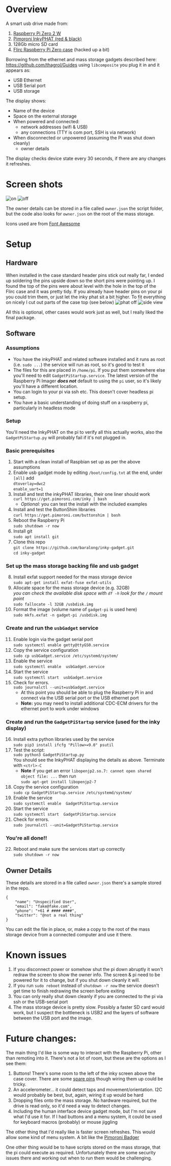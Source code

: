 # Overview
A smart usb drive made from:
1. [Raspberry Pi Zero 2 W](https://www.raspberrypi.com/products/raspberry-pi-zero-2-w/)
2. [Pimoroni InkyPHAT (red & black)](https://shop.pimoroni.com/products/inky-phat?variant=12549254217811)
3. 128Gb micro SD card
4. [Flirc Raspberry Pi Zero case](https://flirc.tv/products/flirc-raspberrypizero?variant=42687976833252) (hacked up a bit)

Borrowing from the ethernet and mass storage gadgets described here: https://github.com/thagrol/Guides using `libcomposite` you plug it in and it appears as:
* USB Ethernet
* USB Serial port
* USB storage

The display shows:
* Name of the device
* Space on the external storage
* When powered and connected:
  * network addresses (wifi & USB) 
  * any connections (TTY is com port, SSH is via network)
* When disconnected or unpowered (assuming the Pi was shut down cleanly)
  * owner details

The display checks device state every 30 seconds, if there are any changes it refreshes.

# Screen shots
![on](https://user-images.githubusercontent.com/225905/169946109-321233d4-dea4-4b42-9abe-ed2547084d6b.jpg)
![off](https://user-images.githubusercontent.com/225905/169946133-1ec556a2-a3d0-4a65-b5ab-6477758cf063.jpg)

The owner details can be stored in a file called `owner.json` the script folder, but the code also looks for `owner.json` on the root of the mass storage. 

Icons used are from [Font Awesome](https://fontawesome.com/icons)

# Setup
## Hardware
When installed in the case standard header pins stick out really far, I ended up soldering the pins upside down so the short pins were pointing up. I found the top of the pins were about level with the hole in the top of the Flirc case and it was pretty tidy. If you already have header pins on your pi you could trim them, or just let the inky phat sit a bit higher. To fit everything on nicely I cut out parts of the case top (see below)
![phat off](https://user-images.githubusercontent.com/225905/169948230-40e54025-1518-4301-ba9a-d1d421de4938.jpg)
![side view](https://user-images.githubusercontent.com/225905/169948231-e225a1cd-1dbb-46d0-a334-5428dd5d8405.jpg)

All this is optional, other cases would work just as well, but I really liked the final package.

## Software
### Assumptions
* You have the inkyPHAT and related software installed and it runs as root (i.e. `sudo ...`) the service will run as root, so it's good to test it
* The files for this are placed in `/home/pi`. If you put them somewhere else you'll need to edit `GadgetPiStartup.service`. The latest version of the Raspberry Pi Imager ***does not*** default to using the `pi` user, so it's likely you'll have a different location.
* You can login to your pi via ssh etc. This doesn't cover headless pi setup.
* You have a basic understanding of doing stuff on a raspberry pi, particularly in headless mode

### Setup
You'll need the InkyPHAT on the pi to verify all this actually works, also the `GadgetPiStartup.py` will probably fail if it's not plugged in.

### Basic prerequisites
1. Start with a clean install of Raspbian set up as per the above assumptions 
2. Enable usb gadget mode by editing `/boot/config.txt` at the end, under `[all]` add<br>
`dtoverlay=dwc2`<br>
`enable_uart=1`
3. Install and test the inkyPHAT libraries, their one liner should work <br>
`curl https://get.pimoroni.com/inky | bash`
    * *Optional:* you can test the install with the included examples
4. Install and test the ButtonShim libraries <br>
`curl https://get.pimoroni.com/buttonshim | bash`
5. Reboot the Raspberry Pi<br>
`sudo shutdown -r now`
6. Install git<br>
`sudo apt install git`
7. Clone this repo<br>
`git clone https://github.com/baralong/inky-gadget.git`<br>
`cd inky-gadget`
### Set up the mass storage backing file and usb gadget
8. Install exfat support needed for the mass storage device<br>
`sudo apt-get install exfat-fuse exfat-utils`
9. Allocate space for the mass storage device (e.g. 32GB)<br>
*you can check the available disk space with `df -h` look for the `/` mount point*<br>
`sudo fallocate -l 32GB /usbdisk.img`
10. Format the image (volume name of `gadget-pi` is used here)<br>
`sudo mkfs.exfat -n gadget-pi /usbdisk.img`
### Create and run the `usbGadget` service
11. Enable login via the gadget serial port<br>
`sudo systemctl enable getty@ttyGS0.service`
12. Copy the service configuration<br>
`sudo cp usbGadget.service /etc/systemd/system/`
13. Enable the service<br>
`sudo systemctl enable  usbGadget.service`
14. Start the service<br>
`sudo systemctl start  usbGadget.service`
15. Check for errors.<br>
`sudo journalctl --unit=usbGadget.service` 
    * At this point you should be able to plug the Raspberry Pi in and connect via the USB serial port or the USB ethernet port
    * **Note:** you may need to install additional CDC-ECM drivers for the ethernet port to work under windows
### Create and run the `GadgetPiStartup` service (used for the inky display)
16. Install extra python libraries used by the service<br>
`sudo pip3 install ifcfg "Pillow>=9.0" psutil`
17. Test the script:<br>
`sudo python3 GadgetPiStartup.py`<br>
You should see the InkyPHAT displaying the details as above. Terminate with `<ctrl>-C`
    * **Note** if you get an error `libopenjp2.so.7: cannot open shared object file: ...` then run<br>
`sudo apt-get install libopenjp2-7 `
18. Copy the service configuration<br>
`sudo cp GadgetPiStartup.service /etc/systemd/system/`
19. Enable the service<br>
`sudo systemctl enable  GadgetPiStartup.service`
20. Start the service<br>
`sudo systemctl start  GadgetPiStartup.service`
21. Check for errors.<br>
`sudo journalctl --unit=GadgetPiStartup.service` 
### You're all done!!
22. Reboot and make sure the services start up correctly<br>
`sudo shutdown -r now`

## Owner Details
These details are stored in a file called `owner.json` there's a sample stored in the repo.
```
{
    "name": "Unspecified User",
    "email": "fake@fake.com",
    "phone": "+61 # #### ####",
    "twitter": "@not a real thing"
}
```
You can edit the file in place, or, make a copy to the root of the mass storage device from a connected computer and use it there.

# Known issues
1. If you disconnect power or somehow shut the pi down abruptly it won't redraw the screen to show the owner info. The screen & pi need to be powered for it to change, but if you shut down cleanly it will.
2. If you run `sudo reboot` instead of `shutdown -r now` the service doesn't get time to finish redrawing the screen before exiting
3. You can only really shut down cleanly if you are connected to the pi via ssh or the USB-serial port
4. The mass storage device is pretty slow. Possibly a faster SD card would work, but I suspect the bottleneck is USB2 and the layers of software between the USB port and the image.

# Future changes:
The main thing I'd like is some way to interact with the Raspberry Pi, other than remoting into it. There's not a lot of room, but these are the options as I see them:
1. Buttons! There's some room to the left of the inky screen above the case cover. There are some [spare pins](https://pinout.xyz/pinout/inky_phat) though wiring them up could be tricky.
2. An accelerometer... it could detect taps and movement/orientation. I2C would probably be best, but, again, wiring it up would be hard
3. Dropping files onto the mass storage. No hardware required, but the drive is read only, so it'd need a way to detect changes.
4. Including the human interface device gadget mode, but I'm not sure what I'd use it for. If I had buttons and a menu system, it could be used for keyboard macros (probably) or mouse jiggling 

The other thing that I'd really like is faster screen refreshes. This would allow some kind of menu system. A bit like the [Pimoroni Badger](https://shop.pimoroni.com/products/badger-2040?variant=39752959852627)

One other thing would be to have scripts stored on the mass storage, that the pi could execute as required. Unfortunately there are some security issues there and working out when to run them would be challenging.


